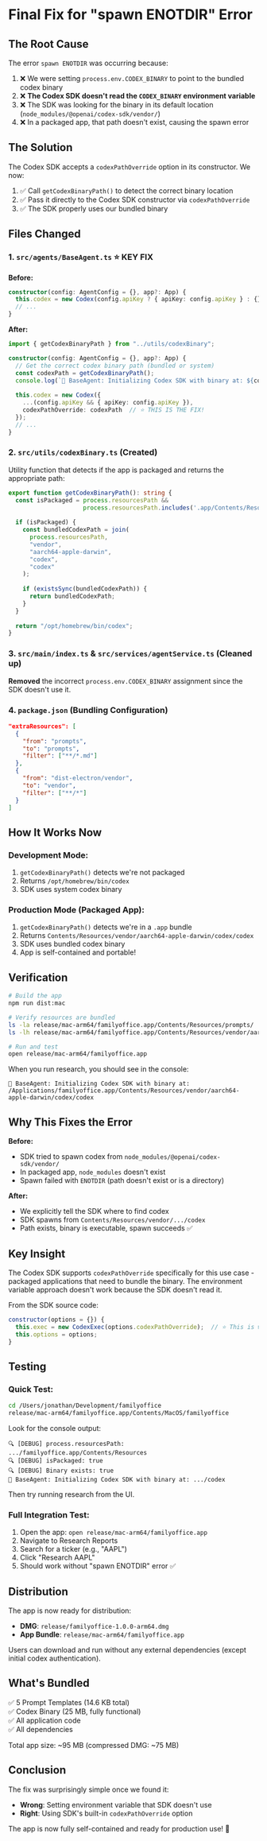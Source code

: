 # Final Fix for "spawn ENOTDIR" Error

## The Root Cause

The error `spawn ENOTDIR` was occurring because:

1. ❌ We were setting `process.env.CODEX_BINARY` to point to the bundled codex binary
2. ❌ **The Codex SDK doesn't read the `CODEX_BINARY` environment variable**
3. ❌ The SDK was looking for the binary in its default location (`node_modules/@openai/codex-sdk/vendor/`)
4. ❌ In a packaged app, that path doesn't exist, causing the spawn error

## The Solution

The Codex SDK accepts a `codexPathOverride` option in its constructor. We now:

1. ✅ Call `getCodexBinaryPath()` to detect the correct binary location
2. ✅ Pass it directly to the Codex SDK constructor via `codexPathOverride`
3. ✅ The SDK properly uses our bundled binary

## Files Changed

### 1. `src/agents/BaseAgent.ts` ⭐ **KEY FIX**

**Before:**
```typescript
constructor(config: AgentConfig = {}, app?: App) {
  this.codex = new Codex(config.apiKey ? { apiKey: config.apiKey } : {});
  // ...
}
```

**After:**
```typescript
import { getCodexBinaryPath } from "../utils/codexBinary";

constructor(config: AgentConfig = {}, app?: App) {
  // Get the correct codex binary path (bundled or system)
  const codexPath = getCodexBinaryPath();
  console.log(`🔧 BaseAgent: Initializing Codex SDK with binary at: ${codexPath}`);
  
  this.codex = new Codex({
    ...(config.apiKey && { apiKey: config.apiKey }),
    codexPathOverride: codexPath  // ⭐ THIS IS THE FIX!
  });
  // ...
}
```

### 2. `src/utils/codexBinary.ts` (Created)

Utility function that detects if the app is packaged and returns the appropriate path:

```typescript
export function getCodexBinaryPath(): string {
  const isPackaged = process.resourcesPath && 
                     process.resourcesPath.includes('.app/Contents/Resources');
  
  if (isPackaged) {
    const bundledCodexPath = join(
      process.resourcesPath,
      "vendor",
      "aarch64-apple-darwin",
      "codex",
      "codex"
    );
    
    if (existsSync(bundledCodexPath)) {
      return bundledCodexPath;
    }
  }
  
  return "/opt/homebrew/bin/codex";
}
```

### 3. `src/main/index.ts` & `src/services/agentService.ts` (Cleaned up)

**Removed** the incorrect `process.env.CODEX_BINARY` assignment since the SDK doesn't use it.

### 4. `package.json` (Bundling Configuration)

```json
"extraResources": [
  {
    "from": "prompts",
    "to": "prompts",
    "filter": ["**/*.md"]
  },
  {
    "from": "dist-electron/vendor",
    "to": "vendor",
    "filter": ["**/*"]
  }
]
```

## How It Works Now

### Development Mode:
1. `getCodexBinaryPath()` detects we're not packaged
2. Returns `/opt/homebrew/bin/codex`
3. SDK uses system codex binary

### Production Mode (Packaged App):
1. `getCodexBinaryPath()` detects we're in a `.app` bundle
2. Returns `Contents/Resources/vendor/aarch64-apple-darwin/codex/codex`
3. SDK uses bundled codex binary
4. App is self-contained and portable!

## Verification

```bash
# Build the app
npm run dist:mac

# Verify resources are bundled
ls -la release/mac-arm64/familyoffice.app/Contents/Resources/prompts/
ls -lh release/mac-arm64/familyoffice.app/Contents/Resources/vendor/aarch64-apple-darwin/codex/codex

# Run and test
open release/mac-arm64/familyoffice.app
```

When you run research, you should see in the console:
```
🔧 BaseAgent: Initializing Codex SDK with binary at: /Applications/familyoffice.app/Contents/Resources/vendor/aarch64-apple-darwin/codex/codex
```

## Why This Fixes the Error

**Before:**
- SDK tried to spawn codex from `node_modules/@openai/codex-sdk/vendor/`
- In packaged app, `node_modules` doesn't exist
- Spawn failed with `ENOTDIR` (path doesn't exist or is a directory)

**After:**
- We explicitly tell the SDK where to find codex
- SDK spawns from `Contents/Resources/vendor/.../codex`
- Path exists, binary is executable, spawn succeeds ✅

## Key Insight

The Codex SDK supports `codexPathOverride` specifically for this use case - packaged applications that need to bundle the binary. The environment variable approach doesn't work because the SDK doesn't read it.

From the SDK source code:
```javascript
constructor(options = {}) {
  this.exec = new CodexExec(options.codexPathOverride);  // ⭐ This is what we need
  this.options = options;
}
```

## Testing

### Quick Test:
```bash
cd /Users/jonathan/Development/familyoffice
release/mac-arm64/familyoffice.app/Contents/MacOS/familyoffice
```

Look for the console output:
```
🔍 [DEBUG] process.resourcesPath: .../familyoffice.app/Contents/Resources
🔍 [DEBUG] isPackaged: true
🔍 [DEBUG] Binary exists: true
🔧 BaseAgent: Initializing Codex SDK with binary at: .../codex
```

Then try running research from the UI.

### Full Integration Test:
1. Open the app: `open release/mac-arm64/familyoffice.app`
2. Navigate to Research Reports
3. Search for a ticker (e.g., "AAPL")
4. Click "Research AAPL"
5. Should work without "spawn ENOTDIR" error ✅

## Distribution

The app is now ready for distribution:
- **DMG**: `release/familyoffice-1.0.0-arm64.dmg`
- **App Bundle**: `release/mac-arm64/familyoffice.app`

Users can download and run without any external dependencies (except initial codex authentication).

## What's Bundled

✅ 5 Prompt Templates (14.6 KB total)  
✅ Codex Binary (25 MB, fully functional)  
✅ All application code  
✅ All dependencies  

Total app size: ~95 MB (compressed DMG: ~75 MB)

## Conclusion

The fix was surprisingly simple once we found it:
- **Wrong**: Setting environment variable that SDK doesn't use
- **Right**: Using SDK's built-in `codexPathOverride` option

The app is now fully self-contained and ready for production use! 🎉

